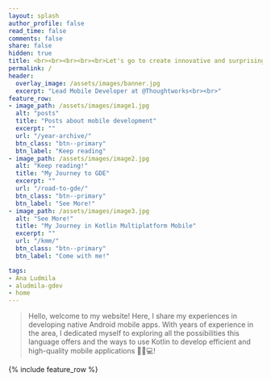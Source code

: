 ```yaml
---
layout: splash
author_profile: false
read_time: false
comments: false
share: false
hidden: true
title: <br><br><br><br><br>Let's go to create innovative and surprising mobile solutions!
permalink: /
header:
  overlay_image: /assets/images/banner.jpg
  excerpt: "Lead Mobile Developer at @Thoughtworks<br><br>"
feature_row:
- image_path: /assets/images/image1.jpg
  alt: "posts"
  title: "Posts about mobile development"
  excerpt: ""
  url: "/year-archive/"
  btn_class: "btn--primary"
  btn_label: "Keep reading"
- image_path: /assets/images/image2.jpg
  alt: "Keep reading!"
  title: "My Journey to GDE"
  excerpt: ""
  url: "/road-to-gde/"
  btn_class: "btn--primary"
  btn_label: "See More!"
- image_path: /assets/images/image3.jpg
  alt: "See More!"
  title: "My Journey in Kotlin Multiplatform Mobile"
  excerpt: ""
  url: "/kmm/"
  btn_class: "btn--primary"
  btn_label: "Come with me!"

tags:
- Ana Ludmila
- aludmila-gdev
- home
---
```


> Hello, welcome to my website!
> Here, I share my experiences in developing native Android mobile apps.
> With years of experience in the area, I dedicated myself to exploring all the possibilities this language offers and the ways to use Kotlin to develop efficient and high-quality mobile applications 🚀📱💻!

{% include feature_row %}

